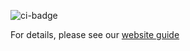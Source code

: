 ![ci-badge](https://github.com/kanak-attack-manoa/kanak-attack-manoa/workflows/ci-kanak-attack-manoa/badge.svg)

For details, please see our [website guide](
kanak-attack-manoa.github.io
)

